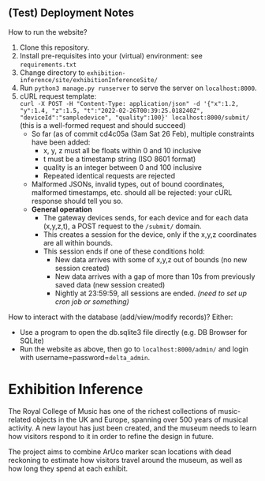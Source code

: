 ## (Test) Deployment Notes
How to run the website?
1. Clone this repository.
2. Install pre-requisites into your (virtual) environment: see `requirements.txt`
3. Change directory to `exhibition-inference/site/exhibitionInferenceSite/`
4. Run `python3 manage.py runserver` to serve the server on `localhost:8000`. 
5. cURL request template:\
   `curl -X POST -H "Content-Type: application/json" -d '{"x":1.2, "y":1.4, "z":1.5, "t":"2022-02-26T00:39:25.018240Z", "deviceId":"sampledevice", "quality":100}' localhost:8000/submit/` (this is a well-formed request and should succeed)
   - So far (as of commit cd4c05a (3am Sat 26 Feb), multiple constraints have been added:
     - x, y, z must all be floats within 0 and 10 inclusive
     - t must be a timestamp string (ISO 8601 format)
     - quality is an integer between 0 and 100 inclusive
     - Repeated identical requests are rejected
   - Malformed JSONs, invalid types, out of bound coordinates, malformed timestamps, etc. should all be rejected: your cURL response should tell you so.
   - **General operation**
     - The gateway devices sends, for each device and for each data (x,y,z,t), a POST request to the `/submit/` domain.
     - This creates a session for the device, only if the x,y,z coordinates are all within bounds.
     - This session ends if one of these conditions hold:
       - New data arrives with some of x,y,z out of bounds (no new session created)
       - New data arrives with a gap of more than 10s from previously saved data (new session created)
       - Nightly at 23:59:59, all sessions are ended. _(need to set up cron job or something)_

How to interact with the database (add/view/modify records)? Either:
- Use a program to open the db.sqlite3 file directly (e.g. DB Browser for SQLite)
- Run the website as above, then go to `localhost:8000/admin/` and login with username=password=`delta_admin`.
# Exhibition Inference

The Royal College of Music has one of the richest collections of music-related objects in the UK and Europe, spanning over 500 years of musical activity. A new layout has just been created, and the museum needs to learn how visitors respond to it in order to refine the design in future. 

The project aims to combine ArUco marker scan locations with dead reckoning to estimate how visitors travel around the museum, as well as how long they spend at each exhibit.
